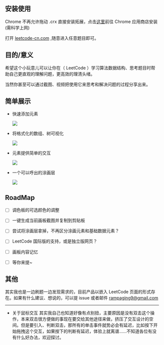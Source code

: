 ## 安装使用
Chrome 不再允许拖动 .crx 直接安装拓展，点击[这里](https://chrome.google.com/webstore/detail/leetboard/epgkhlehioniabckannelkbnpdjgjfan)前往 Chrome 应用商店安装(需科学上网)

打开 [leetcode-cn.com](https://leetcode-cn.com/problemset/all/) ,随意进入任意题目即可。

## 目的/意义

希望这个小玩意儿可以让你在（ LeetCode ）学习算法数据结构、思考题目时帮助自己更直观的理解问题，更高效的理清头绪。

当然你甚至可以通过截图、视频把使用它来思考和解决问题的过程分享出来。

## 简单展示

- 快速添加元素

  ![](https://s1.ax1x.com/2020/03/31/GKQ7gx.gif)

- 将格式化的数组、树可视化

  ![](https://s1.ax1x.com/2020/03/31/GKQLDO.gif)

- 元素提供简单的交互

  ![](https://s1.ax1x.com/2020/03/31/GKQjVe.gif)

- 一个可以呼出的涂画层

  ![](https://s1.ax1x.com/2020/03/31/GKQx5d.gif)

  

## RoadMap

- [ ] 调色板的可选颜色的调整

- [ ] 一键生成当前画板截图并复制到剪贴板

- [ ] 尝试将涂画层拿掉，不再区分涂画元素和基础数据元素？

- [ ] LeetCode 国际版的支持，或是独立版网页？

- [ ] 画板内容记忆

- [ ] 等你来提~


## 其他

其实我也是一边刷题一边发现需求的，目前产品以嵌入 LeetCode 页面的形式存在。如果有什么建议、想说的，可以提 issue 或者邮件 rampaging9@gmail.com 

---

- 关于鼠标交互
其实我自己也知道好像有点别扭，主要原因是没有双击这个操作，本来双击很方便做的事现在要交给其他途径来做，挤压了交互设计的空间。但是要引入、判断双击，那所有的单击事件就势必会有延迟，比如按下开始拖拽这个交互，如果按下的判断有延迟，体验上就离谱……不知道各位有没有什么好办法，欢迎探讨。
